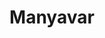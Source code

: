 ---
title: "Manyavar"
url: /bengaluru/manyavar-whitefield-main-road-mahadevpura-devasandra-industrial-estate-krishnarajapuram/
shop: clothes
---